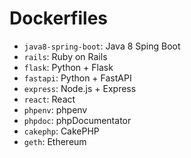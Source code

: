 # Dockerfiles

- `java8-spring-boot`: Java 8 Sping Boot
- `rails`: Ruby on Rails
- `flask`: Python + Flask
- `fastapi`: Python + FastAPI
- `express`: Node.js + Express
- `react`: React
- `phpenv`: phpenv
- `phpdoc`: phpDocumentator
- `cakephp`: CakePHP
- `geth`: Ethereum
